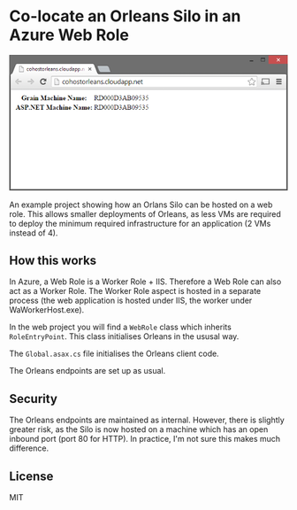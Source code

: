 # Co-locate an Orleans Silo in an Azure Web Role

![screenshot](screenshot.png)

An example project showing how an Orlans Silo can be hosted on a web role. This allows smaller deployments of Orleans, as less VMs are required to deploy the minimum required infrastructure for an application (2 VMs instead of 4).

## How this works

In Azure, a Web Role is a Worker Role + IIS. Therefore a Web Role can also act as a Worker Role. The Worker Role aspect is hosted in a separate process (the web application is hosted under IIS, the worker under WaWorkerHost.exe). 

In the web project you will find a `WebRole` class which inherits `RoleEntryPoint`. This class initialises Orleans in the ususal way.

The `Global.asax.cs` file initialises the Orleans client code.

The Orleans endpoints are set up as usual.

## Security 

The Orleans endpoints are maintained as internal. However, there is slightly greater risk, as the Silo is now hosted on a machine which has an open inbound port (port 80 for HTTP). In practice, I'm not sure this makes much difference.

## License

MIT